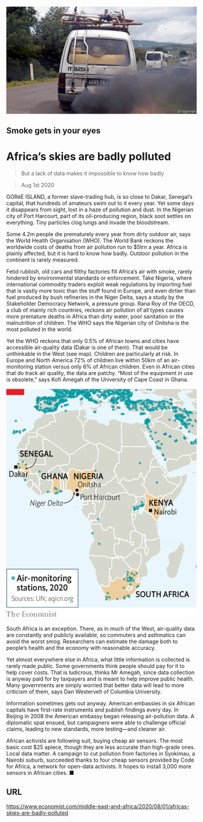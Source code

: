 ![](./images/20200801_MAP006_0.jpg)

## Smoke gets in your eyes

# Africa’s skies are badly polluted

> But a lack of data makes it impossible to know how badly

> Aug 1st 2020

GORéE ISLAND, a former slave-trading hub, is so close to Dakar, Senegal’s capital, that hundreds of amateurs swim out to it every year. Yet some days it disappears from sight, lost in a haze of pollution and dust. In the Nigerian city of Port Harcourt, part of its oil-producing region, black soot settles on everything. Tiny particles clog lungs and invade the bloodstream.

Some 4.2m people die prematurely every year from dirty outdoor air, says the World Health Organisation (WHO). The World Bank reckons the worldwide costs of deaths from air pollution run to $5trn a year. Africa is plainly affected, but it is hard to know how badly. Outdoor pollution in the continent is rarely measured.

Fetid rubbish, old cars and filthy factories fill Africa’s air with smoke, rarely hindered by environmental standards or enforcement. Take Nigeria, where international commodity traders exploit weak regulations by importing fuel that is vastly more toxic than the stuff found in Europe, and even dirtier than fuel produced by bush refineries in the Niger Delta, says a study by the Stakeholder Democracy Network, a pressure group. Rana Roy of the OECD, a club of mainly rich countries, reckons air pollution of all types causes more premature deaths in Africa than dirty water, poor sanitation or the malnutrition of children. The WHO says the Nigerian city of Onitsha is the most polluted in the world.

Yet the WHO reckons that only 0.5% of African towns and cities have accessible air-quality data (Dakar is one of them). That would be unthinkable in the West (see map). Children are particularly at risk. In Europe and North America 72% of children live within 50km of an air-monitoring station versus only 6% of African children. Even in African cities that do track air quality, the data are patchy. “Most of the equipment in use is obsolete,” says Kofi Amegah of the University of Cape Coast in Ghana.



![](./images/20200801_MAM936.png)

South Africa is an exception. There, as in much of the West, air-quality data are constantly and publicly available, so commuters and asthmatics can avoid the worst smog. Researchers can estimate the damage both to people’s health and the economy with reasonable accuracy.

Yet almost everywhere else in Africa, what little information is collected is rarely made public. Some governments think people should pay for it to help cover costs. That is ludicrous, thinks Mr Amegah, since data collection is anyway paid for by taxpayers and is meant to help improve public health. Many governments are simply worried that better data will lead to more criticism of them, says Dan Westervelt of Columbia University.

Information sometimes gets out anyway. American embassies in six African capitals have first-rate instruments and publish findings every day. In Beijing in 2008 the American embassy began releasing air-pollution data. A diplomatic spat ensued, but campaigners were able to challenge official claims, leading to new standards, more testing—and cleaner air.

African activists are following suit, buying cheap air sensors. The most basic cost $25 apiece, though they are less accurate than high-grade ones. Local data matter. A campaign to cut pollution from factories in Syokimau, a Nairobi suburb, succeeded thanks to four cheap sensors provided by Code for Africa, a network for open-data activists. It hopes to install 3,000 more sensors in African cities. ■

## URL

https://www.economist.com/middle-east-and-africa/2020/08/01/africas-skies-are-badly-polluted
